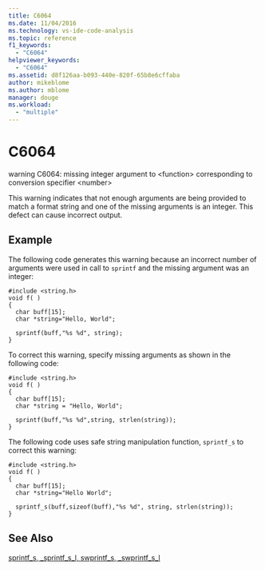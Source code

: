 ```yaml
---
title: C6064
ms.date: 11/04/2016
ms.technology: vs-ide-code-analysis
ms.topic: reference
f1_keywords:
  - "C6064"
helpviewer_keywords:
  - "C6064"
ms.assetid: d8f126aa-b093-440e-820f-65b8e6cffaba
author: mikeblome
ms.author: mblome
manager: douge
ms.workload:
  - "multiple"
---
```

# C6064
warning C6064: missing integer argument to \<function> corresponding to conversion specifier \<number>

 This warning indicates that not enough arguments are being provided to match a format string and one of the missing arguments is an integer. This defect can cause incorrect output.

## Example
 The following code generates this warning because an incorrect number of arguments were used in call to `sprintf` and the missing argument was an integer:

```
#include <string.h>
void f( )
{
  char buff[15];
  char *string="Hello, World";

  sprintf(buff,"%s %d", string);
}
```

 To correct this warning, specify missing arguments as shown in the following code:

```
#include <string.h>
void f( )
{
  char buff[15];
  char *string = "Hello, World";

  sprintf(buff,"%s %d",string, strlen(string));
}
```

 The following code uses safe string manipulation function, `sprintf_s` to correct this warning:

```
#include <string.h>
void f( )
{
  char buff[15];
  char *string="Hello World";

  sprintf_s(buff,sizeof(buff),"%s %d", string, strlen(string));
}
```

## See Also
 [sprintf_s, _sprintf_s_l, swprintf_s, _swprintf_s_l](/cpp/c-runtime-library/reference/sprintf-s-sprintf-s-l-swprintf-s-swprintf-s-l)